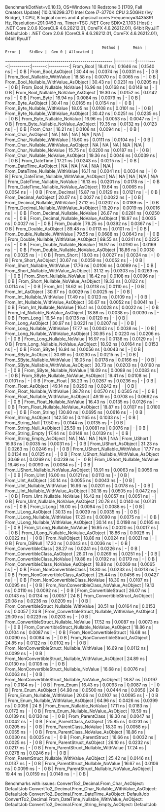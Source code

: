 
BenchmarkDotNet=v0.10.13, OS=Windows 10 Redstone 3 [1709, Fall Creators Update] (10.0.16299.371)
Intel Core i7-3770K CPU 3.50GHz (Ivy Bridge), 1 CPU, 8 logical cores and 4 physical cores
Frequency=3435891 Hz, Resolution=291.0453 ns, Timer=TSC
.NET Core SDK=2.1.103
  [Host]     : .NET Core 2.0.6 (CoreCLR 4.6.26212.01, CoreFX 4.6.26212.01), 64bit RyuJIT
  DefaultJob : .NET Core 2.0.6 (CoreCLR 4.6.26212.01, CoreFX 4.6.26212.01), 64bit RyuJIT


                                                Method |      Mean |     Error |    StdDev |  Gen 0 | Allocated |
------------------------------------------------------ |----------:|----------:|----------:|-------:|----------:|
                                             From_Bool |  18.41 ns | 0.1646 ns | 0.1540 ns |      - |       0 B |
                                    From_Bool_AsObject |  30.44 ns | 0.0374 ns | 0.0331 ns |      - |       0 B |
                          From_Bool_Nullable_WithValue |  18.58 ns | 0.0070 ns | 0.0065 ns |      - |       0 B |
                 From_Bool_Nullable_WithValue_AsObject |  30.43 ns | 0.0231 ns | 0.0205 ns |      - |       0 B |
                            From_Bool_Nullable_NoValue |  16.96 ns | 0.0168 ns | 0.0149 ns |      - |       0 B |
                   From_Bool_Nullable_NoValue_AsObject |  19.30 ns | 0.0152 ns | 0.0142 ns |      - |       0 B |
                                             From_Byte |  16.94 ns | 0.0084 ns | 0.0079 ns |      - |       0 B |
                                    From_Byte_AsObject |  30.41 ns | 0.0165 ns | 0.0154 ns |      - |       0 B |
                          From_Byte_Nullable_WithValue |  18.05 ns | 0.0108 ns | 0.0101 ns |      - |       0 B |
                 From_Byte_Nullable_WithValue_AsObject |  30.42 ns | 0.0251 ns | 0.0235 ns |      - |       0 B |
                            From_Byte_Nullable_NoValue |  16.96 ns | 0.0053 ns | 0.0047 ns |      - |       0 B |
                   From_Byte_Nullable_NoValue_AsObject |  19.35 ns | 0.0132 ns | 0.0123 ns |      - |       0 B |
                                             From_Char |  16.21 ns | 0.0106 ns | 0.0094 ns |      - |       0 B |
                                    From_Char_AsObject |        NA |        NA |        NA |    N/A |       N/A |
                          From_Char_Nullable_WithValue |  15.60 ns | 0.0111 ns | 0.0104 ns |      - |       0 B |
                 From_Char_Nullable_WithValue_AsObject |        NA |        NA |        NA |    N/A |       N/A |
                            From_Char_Nullable_NoValue |  15.75 ns | 0.0200 ns | 0.0187 ns |      - |       0 B |
                   From_Char_Nullable_NoValue_AsObject |  19.36 ns | 0.0046 ns | 0.0039 ns |      - |       0 B |
                                         From_DateTime |  17.21 ns | 0.0243 ns | 0.0215 ns |      - |       0 B |
                                From_DateTime_AsObject |        NA |        NA |        NA |    N/A |       N/A |
                      From_DateTime_Nullable_WithValue |  16.11 ns | 0.0041 ns | 0.0034 ns |      - |       0 B |
             From_DateTime_Nullable_WithValue_AsObject |        NA |        NA |        NA |    N/A |       N/A |
                        From_DateTime_Nullable_NoValue |  16.13 ns | 0.0201 ns | 0.0178 ns |      - |       0 B |
               From_DateTime_Nullable_NoValue_AsObject |  19.64 ns | 0.0065 ns | 0.0054 ns |      - |       0 B |
                                          From_Decimal |  15.87 ns | 0.0129 ns | 0.0121 ns |      - |       0 B |
                                 From_Decimal_AsObject |  20.07 ns | 0.0027 ns | 0.0022 ns |      - |       0 B |
                       From_Decimal_Nullable_WithValue |  27.12 ns | 0.0202 ns | 0.0189 ns |      - |       0 B |
              From_Decimal_Nullable_WithValue_AsObject |  19.20 ns | 0.0019 ns | 0.0016 ns |      - |       0 B |
                         From_Decimal_Nullable_NoValue |  26.67 ns | 0.0281 ns | 0.0250 ns |      - |       0 B |
                From_Decimal_Nullable_NoValue_AsObject |  18.97 ns | 0.0035 ns | 0.0027 ns |      - |       0 B |
                                           From_Double |  79.25 ns | 0.0392 ns | 0.0367 ns |      - |       0 B |
                                  From_Double_AsObject |  89.48 ns | 0.0113 ns | 0.0101 ns |      - |       0 B |
                        From_Double_Nullable_WithValue |  79.55 ns | 0.0688 ns | 0.0643 ns |      - |       0 B |
               From_Double_Nullable_WithValue_AsObject |  89.55 ns | 0.0241 ns | 0.0225 ns |      - |       0 B |
                          From_Double_Nullable_NoValue |  16.97 ns | 0.0190 ns | 0.0169 ns |      - |       0 B |
                 From_Double_Nullable_NoValue_AsObject |  18.86 ns | 0.0030 ns | 0.0025 ns |      - |       0 B |
                                            From_Short |  18.03 ns | 0.0027 ns | 0.0024 ns |      - |       0 B |
                                   From_Short_AsObject |  30.67 ns | 0.0059 ns | 0.0052 ns |      - |       0 B |
                         From_Short_Nullable_WithValue |  17.76 ns | 0.0106 ns | 0.0099 ns |      - |       0 B |
                From_Short_Nullable_WithValue_AsObject |  31.12 ns | 0.0303 ns | 0.0269 ns |      - |       0 B |
                           From_Short_Nullable_NoValue |  16.42 ns | 0.0108 ns | 0.0096 ns |      - |       0 B |
                  From_Short_Nullable_NoValue_AsObject |  19.33 ns | 0.0122 ns | 0.0114 ns |      - |       0 B |
                                              From_Int |  18.62 ns | 0.0118 ns | 0.0110 ns |      - |       0 B |
                                     From_Int_AsObject |  30.67 ns | 0.0029 ns | 0.0025 ns |      - |       0 B |
                           From_Int_Nullable_WithValue |  17.49 ns | 0.0123 ns | 0.0109 ns |      - |       0 B |
                  From_Int_Nullable_WithValue_AsObject |  30.67 ns | 0.0052 ns | 0.0041 ns |      - |       0 B |
                             From_Int_Nullable_NoValue |  16.41 ns | 0.0028 ns | 0.0022 ns |      - |       0 B |
                    From_Int_Nullable_NoValue_AsObject |  18.86 ns | 0.0038 ns | 0.0030 ns |      - |       0 B |
                                             From_Long |  16.54 ns | 0.0135 ns | 0.0120 ns |      - |       0 B |
                                    From_Long_AsObject |  30.97 ns | 0.0221 ns | 0.0207 ns |      - |       0 B |
                          From_Long_Nullable_WithValue |  17.77 ns | 0.0043 ns | 0.0038 ns |      - |       0 B |
                 From_Long_Nullable_WithValue_AsObject |  30.95 ns | 0.0220 ns | 0.0206 ns |      - |       0 B |
                            From_Long_Nullable_NoValue |  16.97 ns | 0.0138 ns | 0.0129 ns |      - |       0 B |
                   From_Long_Nullable_NoValue_AsObject |  18.92 ns | 0.0164 ns | 0.0153 ns |      - |       0 B |
                                            From_SByte |  16.94 ns | 0.0056 ns | 0.0043 ns |      - |       0 B |
                                   From_SByte_AsObject |  30.69 ns | 0.0230 ns | 0.0215 ns |      - |       0 B |
                         From_SByte_Nullable_WithValue |  18.05 ns | 0.0178 ns | 0.0166 ns |      - |       0 B |
                From_SByte_Nullable_WithValue_AsObject |  30.73 ns | 0.0203 ns | 0.0190 ns |      - |       0 B |
                           From_SByte_Nullable_NoValue |  18.09 ns | 0.0089 ns | 0.0083 ns |      - |       0 B |
                  From_SByte_Nullable_NoValue_AsObject |  19.41 ns | 0.0108 ns | 0.0101 ns |      - |       0 B |
                                            From_Float |  38.23 ns | 0.0267 ns | 0.0236 ns |      - |       0 B |
                                   From_Float_AsObject |  49.14 ns | 0.0290 ns | 0.0242 ns |      - |       0 B |
                         From_Float_Nullable_WithValue |  38.78 ns | 0.0570 ns | 0.0505 ns |      - |       0 B |
                From_Float_Nullable_WithValue_AsObject |  49.19 ns | 0.0708 ns | 0.0662 ns |      - |       0 B |
                           From_Float_Nullable_NoValue |  16.43 ns | 0.0135 ns | 0.0126 ns |      - |       0 B |
                  From_Float_Nullable_NoValue_AsObject |  18.87 ns | 0.0107 ns | 0.0100 ns |      - |       0 B |
                                           From_String | 130.60 ns | 0.0695 ns | 0.0616 ns |      - |       0 B |
                                  From_String_AsObject | 142.50 ns | 0.1165 ns | 0.1033 ns |      - |       0 B |
                                      From_String_Null |  17.50 ns | 0.0144 ns | 0.0135 ns |      - |       0 B |
                             From_String_Null_AsObject |  25.59 ns | 0.0081 ns | 0.0076 ns |      - |       0 B |
                                     From_String_Empty |  17.44 ns | 0.0148 ns | 0.0139 ns |      - |       0 B |
                            From_String_Empty_AsObject |        NA |        NA |        NA |    N/A |       N/A |
                                           From_UShort |  16.93 ns | 0.0035 ns | 0.0031 ns |      - |       0 B |
                                  From_UShort_AsObject |  31.23 ns | 0.0263 ns | 0.0246 ns |      - |       0 B |
                        From_UShort_Nullable_WithValue |  17.77 ns | 0.0134 ns | 0.0125 ns |      - |       0 B |
               From_UShort_Nullable_WithValue_AsObject |  30.69 ns | 0.0269 ns | 0.0239 ns |      - |       0 B |
                          From_UShort_Nullable_NoValue |  16.46 ns | 0.0090 ns | 0.0084 ns |      - |       0 B |
                 From_UShort_Nullable_NoValue_AsObject |  18.91 ns | 0.0063 ns | 0.0056 ns |      - |       0 B |
                                             From_UInt |  16.00 ns | 0.0121 ns | 0.0113 ns |      - |       0 B |
                                    From_UInt_AsObject |  30.14 ns | 0.0055 ns | 0.0043 ns |      - |       0 B |
                          From_UInt_Nullable_WithValue |  16.96 ns | 0.0201 ns | 0.0178 ns |      - |       0 B |
                 From_UInt_Nullable_WithValue_AsObject |  30.18 ns | 0.0505 ns | 0.0472 ns |      - |       0 B |
                            From_UInt_Nullable_NoValue |  16.42 ns | 0.0057 ns | 0.0051 ns |      - |       0 B |
                   From_UInt_Nullable_NoValue_AsObject |  20.78 ns | 0.0140 ns | 0.0131 ns |      - |       0 B |
                                            From_ULong |  16.00 ns | 0.0094 ns | 0.0088 ns |      - |       0 B |
                                   From_ULong_AsObject |  30.13 ns | 0.0039 ns | 0.0035 ns |      - |       0 B |
                         From_ULong_Nullable_WithValue |  17.23 ns | 0.0090 ns | 0.0075 ns |      - |       0 B |
                From_ULong_Nullable_WithValue_AsObject |  30.14 ns | 0.0198 ns | 0.0165 ns |      - |       0 B |
                           From_ULong_Nullable_NoValue |  16.95 ns | 0.0020 ns | 0.0017 ns |      - |       0 B |
                  From_ULong_Nullable_NoValue_AsObject |  18.86 ns | 0.0026 ns | 0.0022 ns |      - |       0 B |
                                       From_NullObject |  18.86 ns | 0.0024 ns | 0.0021 ns |      - |       0 B |
                                           From_DBNull |  17.20 ns | 0.0043 ns | 0.0036 ns |      - |       0 B |
                                 From_ConvertibleClass |  28.27 ns | 0.0241 ns | 0.0226 ns |      - |       0 B |
                        From_ConvertibleClass_AsObject |  28.01 ns | 0.0269 ns | 0.0251 ns |      - |       0 B |
                         From_ConvertibleClass_NoValue |  19.88 ns | 0.0192 ns | 0.0179 ns |      - |       0 B |
                From_ConvertibleClass_NoValue_AsObject |  18.88 ns | 0.0069 ns | 0.0065 ns |      - |       0 B |
                              From_NonConvertibleClass |  18.30 ns | 0.0233 ns | 0.0218 ns |      - |       0 B |
                     From_NonConvertibleClass_AsObject |  25.44 ns | 0.0456 ns | 0.0427 ns |      - |       0 B |
                      From_NonConvertibleClass_NoValue |  18.30 ns | 0.0107 ns | 0.0095 ns |      - |       0 B |
             From_NonConvertibleClass_NoValue_AsObject |  19.13 ns | 0.0110 ns | 0.0092 ns |      - |       0 B |
                                From_ConvertibleStruct |  26.07 ns | 0.0143 ns | 0.0134 ns | 0.0057 |      24 B |
                       From_ConvertibleStruct_AsObject |  29.08 ns | 0.0236 ns | 0.0209 ns |      - |       0 B |
             From_ConvertibleStruct_Nullable_WithValue |  30.51 ns | 0.0164 ns | 0.0153 ns | 0.0057 |      24 B |
    From_ConvertibleStruct_Nullable_WithValue_AsObject |  29.09 ns | 0.0229 ns | 0.0203 ns |      - |       0 B |
               From_ConvertibleStruct_Nullable_NoValue |  17.52 ns | 0.0087 ns | 0.0073 ns |      - |       0 B |
      From_ConvertibleStruct_Nullable_NoValue_AsObject |  18.86 ns | 0.0104 ns | 0.0087 ns |      - |       0 B |
                             From_NonConvertibleStruct |  16.68 ns | 0.0090 ns | 0.0084 ns |      - |       0 B |
                    From_NonConvertibleStruct_AsObject |  24.85 ns | 0.0122 ns | 0.0102 ns |      - |       0 B |
          From_NonConvertibleStruct_Nullable_WithValue |  16.69 ns | 0.0112 ns | 0.0099 ns |      - |       0 B |
 From_NonConvertibleStruct_Nullable_WithValue_AsObject |  24.89 ns | 0.0130 ns | 0.0108 ns |      - |       0 B |
            From_NonConvertibleStruct_Nullable_NoValue |  16.68 ns | 0.0076 ns | 0.0063 ns |      - |       0 B |
   From_NonConvertibleStruct_Nullable_NoValue_AsObject |  18.87 ns | 0.0197 ns | 0.0184 ns |      - |       0 B |
                                             From_Enum |  16.43 ns | 0.0093 ns | 0.0087 ns |      - |       0 B |
                                    From_Enum_AsObject |  64.98 ns | 0.0500 ns | 0.0444 ns | 0.0056 |      24 B |
                          From_Enum_Nullable_WithValue |  20.06 ns | 0.0107 ns | 0.0095 ns |      - |       0 B |
                 From_Enum_Nullable_WithValue_AsObject |  64.96 ns | 0.0426 ns | 0.0399 ns | 0.0056 |      24 B |
                            From_Enum_Nullable_NoValue |  17.11 ns | 0.0183 ns | 0.0172 ns |      - |       0 B |
                   From_Enum_Nullable_NoValue_AsObject |  19.59 ns | 0.0139 ns | 0.0130 ns |      - |       0 B |
                                      From_ParentClass |  18.30 ns | 0.0047 ns | 0.0042 ns |      - |       0 B |
                             From_ParentClass_AsObject |  25.85 ns | 0.0231 ns | 0.0205 ns |      - |       0 B |
                              From_ParentClass_NoValue |  18.30 ns | 0.0058 ns | 0.0055 ns |      - |       0 B |
                     From_ParentClass_NoValue_AsObject |  18.86 ns | 0.0030 ns | 0.0025 ns |      - |       0 B |
                                     From_ParentStruct |  16.66 ns | 0.0032 ns | 0.0025 ns |      - |       0 B |
                            From_ParentStruct_AsObject |  26.10 ns | 0.0232 ns | 0.0217 ns |      - |       0 B |
                  From_ParentStruct_Nullable_WithValue |  17.24 ns | 0.0278 ns | 0.0246 ns |      - |       0 B |
         From_ParentStruct_Nullable_WithValue_AsObject |  25.42 ns | 0.0146 ns | 0.0137 ns |      - |       0 B |
                    From_ParentStruct_Nullable_NoValue |  16.67 ns | 0.0106 ns | 0.0099 ns |      - |       0 B |
           From_ParentStruct_Nullable_NoValue_AsObject |  19.44 ns | 0.0159 ns | 0.0148 ns |      - |       0 B |

Benchmarks with issues:
  ConvertTo2_Decimal.From_Char_AsObject: DefaultJob
  ConvertTo2_Decimal.From_Char_Nullable_WithValue_AsObject: DefaultJob
  ConvertTo2_Decimal.From_DateTime_AsObject: DefaultJob
  ConvertTo2_Decimal.From_DateTime_Nullable_WithValue_AsObject: DefaultJob
  ConvertTo2_Decimal.From_String_Empty_AsObject: DefaultJob
